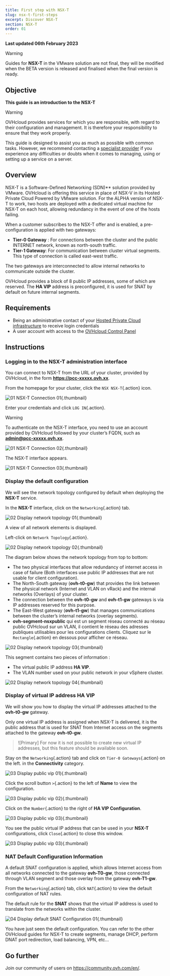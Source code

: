 ```yaml
---
title: First step with NSX-T
slug: nsx-t-first-steps
excerpt: Discover NSX-T
section: NSX-T
order: 01
---
```


**Last updated 06th February 2023**

> [!warning]
> Guides for **NSX-T** in the VMware solution are not final, they will be modified when the BETA version is released and finalised when the final version is ready.
>

## Objective

**This guide is an introduction to the NSX-T**

> [!warning]
> OVHcloud provides services for which you are responsible, with regard to their configuration and management. It is therefore your responsibility to ensure that they work properly.
>
> This guide is designed to assist you as much as possible with common tasks. However, we recommend contacting a [specialist provider](https://partner.ovhcloud.com/en-gb/) if you experience any difficulties or doubts when it comes to managing, using or setting up a service on a server.
>

## Overview

NSX-T is a Software-Defined Networking (SDN)** solution provided by VMware. OVHcloud is offering this service in place of NSX-V in its Hosted Private Cloud Powered by VMware solution. For the ALPHA version of NSX-T to work, two hosts are deployed with a dedicated virtual machine for NSX-T on each host, allowing redundancy in the event of one of the hosts failing.

When a customer subscribes to the NSX-T offer and is enabled, a pre-configuration is applied with two gateways:

* **Tier-0 Gateway** : For connections between the cluster and the public INTERNET network, known as north-south traffic.
* **Tier-1 Gateway**: For communication between cluster virtual segments. This type of connection is called east-west traffic.

The two gateways are interconnected to allow internal networks to communicate outside the cluster.

OVHcloud provides a block of 8 public IP addresses, some of which are reserved. The **HA VIP** address is preconfigured, it is used for SNAT by default on future internal segments.


## Requirements

- Being an administrative contact of your [Hosted Private Cloud infrastructure](https://www.ovhcloud.com/en-gb/enterprise/products/hosted-private-cloud/) to receive login credentials
- A user account with access to the [OVHcloud Control Panel](https://www.ovh.com/auth/?action=gotomanager&from=https://www.ovh.co.uk/&ovhSubsidiary=GB)


## Instructions

### Logging in to the NSX-T administration interface

You can connect to NSX-T from the URL of your cluster, provided by OVHcloud, in the form **https://pcc-xxxxx.ovh.xx**.

From the homepage for your cluster, click the `NSX NSX-T`{.action} icon.

![01 NSX-T Connection 01](images/01-nsxt-connection01.png){.thumbnail}

Enter your credentials and click `LOG IN`{.action}.

> [!warning]
> To authenticate on the NSX-T interface, you need to use an account provided by OVHcloud followed by your cluster’s FQDN, such as **admin@pcc-xxxxx.ovh.xx**.
>

![01 NSX-T Connection 02](images/01-nsxt-connection02.png){.thumbnail}

The NSX-T interface appears.

![01 NSX-T Connection 03](images/01-nsxt-connection03.png){.thumbnail}

### Display the default configuration

We will see the network topology configured by default when deploying the **NSX-T** service.

In the **NSX-T** interface, click on the `Networking`{.action} tab.

![02 Display network topology 01](images/02-display-network-topology01.png){.thumbnail}

A view of all network elements is displayed.

Left-click on `Network Topology`{.action}.

![02 Display network topology 02](images/02-display-network-topology02.png){.thumbnail}

The diagram below shows the network topology from top to bottom:

- The two physical interfaces that allow redundancy of internet access in case of failure (Both interfaces use public IP addresses that are not usable for client configuration).
- The North-South gateway (**ovh-t0-gw**) that provides the link between The physical network (Internet and VLAN on vRack) and the internal networks (Overlays) of your cluster.
- The connection between the **ovh-t0-gw** and **ovh-t1-gw** gateways is via IP addresses reserved for this purpose.
- The East-West gateway (**ovh-t1-gw**) that manages communications between the cluster’s internal networks (overlay segments).
- **ovh-segment-nsxpublic** qui est un segment réseau connecté au réseau public OVHcloud sur un VLAN, il contient le réseau des adresses publiques utilisables pour les configurations clients. Cliquez sur le `Rectangle`{.action} en dessous pour afficher ce réseau.

![02 Display network topology 03](images/02-display-network-topology03.png){.thumbnail}

This segment contains two pieces of information :

* The virtual public IP address **HA VIP**.
* The VLAN number used on your public network in your vSphere cluster.

![02 Display network topology 04](images/02-display-network-topology04.png){.thumbnail}

### Display of virtual IP address **HA VIP**

We will show you how to display the virtual IP addresses attached to the **ovh-t0-gw** gateway.

Only one virtual IP address is assigned when NSX-T is delivered, it is the public address that is used for SNAT from Internet access on the segments attached to the gateway **ovh-t0-gw**.


> ![Primary]
> For now it is not possible to create new virtual IP addresses, but this feature should be available soon.
> 

Stay on the `Networking`{.action} tab and click on `Tier-0 Gateways`{.action} on the left. in the **Connectivity** category.

![03 Display public vip 01](images/03-display-public-vip01.png)){.thumbnail}

Click the scroll button `>`{.action} to the left of **Name** to view the configuration.

![03 Display public vip 02](images/03-display-public-vip02.png)){.thumbnail}

Click on the `Number`{.action} to the right of **HA VIP Configuration**.

![03 Display public vip 03](images/03-display-public-vip03.png)){.thumbnail}

You see the public virtual IP address that can be used in your **NSX-T** configurations, click `Close`{.action} to close this window.

![03 Display public vip 03](images/03-display-public-vip04.png)){.thumbnail}

### NAT Default Configuration Information

A default SNAT configuration is applied, which allows Internet access from all networks connected to the gateway **ovh-T0-gw**, those connected through VLAN segment and those overlay from the gateway **ovh-T1-gw**.

From the `Networking`{.action} tab, click `NAT`{.action} to view the default configuration of NAT rules.

The default rule for the **SNAT** shows that the virtual IP address is used to translate from the networks within the cluster.

![04 Display default SNAT Configuration 01](images/04-display-default-nat-configuration01.png){.thumbnail}

You have just seen the default configuration. You can refer to the other OVHcloud guides for NSX-T to create segments, manage DHCP, perform DNAT port redirection, load balancing, VPN, etc...

## Go further <a name="gofurther"></a>

Join our community of users on <https://community.ovh.com/en/>.

